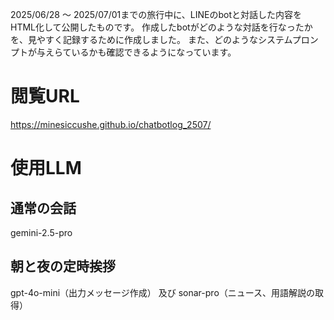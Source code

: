2025/06/28 ～ 2025/07/01までの旅行中に、LINEのbotと対話した内容をHTML化して公開したものです。
作成したbotがどのような対話を行なったかを、見やすく記録するために作成しました。
また、どのようなシステムプロンプトが与えらているかも確認できるようになっています。

# 閲覧URL

https://minesiccushe.github.io/chatbotlog_2507/

# 使用LLM

## 通常の会話

gemini-2.5-pro

## 朝と夜の定時挨拶

gpt-4o-mini（出力メッセージ作成） 及び sonar-pro（ニュース、用語解説の取得）